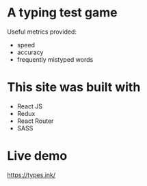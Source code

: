# A typing test game

Useful metrics provided:  
* speed  
* accuracy  
* frequently mistyped words

# This site was built with

* React JS
* Redux
* React Router
* SASS  

# Live demo  

https://types.ink/
